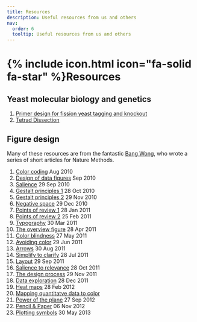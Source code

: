 ```yaml
---
title: Resources
description: Useful resources from us and others
nav:
  order: 6
  tooltip: Useful resources from us and others
---
```

# {% include icon.html icon="fa-solid fa-star" %}Resources

## Yeast molecular biology and genetics 
1. [Primer design for fission yeast tagging and knockout](https://www.youtube.com/watch?v=5FVq820WwRE)
2. [Tetrad Dissection](https://www.singerinstruments.com/resource/how-to-dissect-a-tetrad/)
   

## Figure design 

Many of these resources are from the fantastic [Bang Wong](https://x.com/bangwong?lang=en), who wrote a series of short articles for Nature Methods.

1. [Color coding](https://doi.org/10.1038/nmeth0810-573) Aug 2010
2. [Design of data figures](https://doi.org/10.1038/nmeth0910-665) Sep 2010
3. [Salience](https://doi.org/10.1038/nmeth1010-773) 29 Sep 2010
4. [Gestalt principles 1](https://doi.org/10.1038/nmeth1110-863) 28 Oct 2010
5. [Gestalt principles 2](https://doi.org/10.1038/nmeth1210-941) 29 Nov 2010
6. [Negative space](https://doi.org/10.1038/nmeth0111-5) 29 Dec 2010
7. [Points of review 1](https://doi.org/10.1038/nmeth0211-101) 28 Jan 2011
8. [Points of review 2](https://doi.org/10.1038/nmeth0311-189) 25 Feb 2011
9. [Typography](https://doi.org/10.1038/nmeth0411-277) 30 Mar 2011
10. [The overview figure](https://doi.org/10.1038/nmeth0511-365) 28 Apr 2011
11. [Color blindness](https://doi.org/10.1038/nmeth.1618) 27 May 2011
12. [Avoiding color](https://doi.org/10.1038/nmeth.1642) 29 Jun 2011
13. [Arrows](https://doi.org/10.1038/nmeth.1676) 30 Aug 2011
14. [Simplify to clarify](https://doi.org/10.1038/nmeth.1660) 28 Jul 2011
15. [Layout](https://doi.org/10.1038/nmeth.1711) 29 Sep 2011
16. [Salience to relevance](https://doi.org/10.1038/nmeth.1762) 28 Oct 2011
17. [The design process](https://doi.org/10.1038/nmeth.1783) 29 Nov 2011
18. [Data exploration](https://doi.org/10.1038/nmeth.1829) 28 Dec 2011
19. [Heat maps](https://doi.org/10.1038/nmeth.1902) 28 Feb 2012
20. [Mapping quantitatve data to color](https://doi.org/10.1038/nmeth.2134)
21. [Power of the plane](https://doi.org/10.1038/nmeth.2186) 27 Sep 2012
22. [Pencil & Paper](https://doi.org/10.1038/nmeth.2223) 06 Nov 2012 
23. [Plotting symbols](https://doi.org/10.1038/nmeth.2490) 30 May 2013

